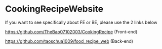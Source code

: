 # CookingRecipeWebsite
If you want to see specifically about FE or BE, please use the 2 links below

https://github.com/TheBao07102003/CookingRecipe (Front-end) 

https://github.com/taoschua1009/food_recipe_web (Back-end)
